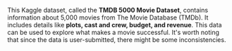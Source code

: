 This Kaggle dataset, called the **TMDB 5000 Movie Dataset**, contains information about 5,000 movies from The Movie Database (TMDb). It includes details like **plots, cast and crew, budget, and revenue**. This data can be used to explore what makes a movie successful. It's worth noting that since the data is user-submitted, there might be some inconsistencies.
